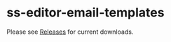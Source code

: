 # ss-editor-email-templates

Please see [Releases](https://github.com/potenza/ss-editor-email-templates/releases) for current downloads.
